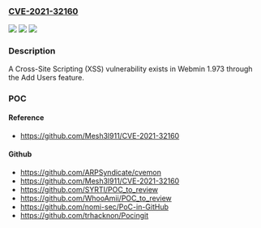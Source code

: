 ### [CVE-2021-32160](https://cve.mitre.org/cgi-bin/cvename.cgi?name=CVE-2021-32160)
![](https://img.shields.io/static/v1?label=Product&message=n%2Fa&color=blue)
![](https://img.shields.io/static/v1?label=Version&message=n%2Fa&color=blue)
![](https://img.shields.io/static/v1?label=Vulnerability&message=n%2Fa&color=brighgreen)

### Description

A Cross-Site Scripting (XSS) vulnerability exists in Webmin 1.973 through the Add Users feature.

### POC

#### Reference
- https://github.com/Mesh3l911/CVE-2021-32160

#### Github
- https://github.com/ARPSyndicate/cvemon
- https://github.com/Mesh3l911/CVE-2021-32160
- https://github.com/SYRTI/POC_to_review
- https://github.com/WhooAmii/POC_to_review
- https://github.com/nomi-sec/PoC-in-GitHub
- https://github.com/trhacknon/Pocingit

